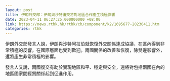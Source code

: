 ```yaml
---
layout: post
title: 伊朗外交部：伊朗與沙特復交將對地區合作產生積極影響
date: 2023-04-11 06:27:25.000000000 +08:00
link: https://news.rthk.hk/rthk/ch/component/k2/1695677-20230411.htm
categories: rthk
---
```


伊朗外交部發言人說，伊朗與沙特阿拉伯就恢復外交關係達成協議，在區內得到非常積極的反響，在國際層面也受到歡迎。兩國關係的改善和恢復，除雙邊影響外，還將產生非常積極的影響。

發言人又說，兩國復交有助於實現地區和平、穩定與安全，還將對包括兩國在內的地區國家間經貿關係起到促進作用。
